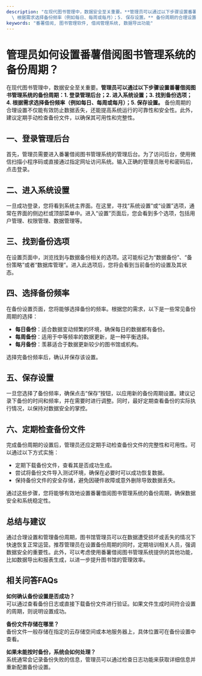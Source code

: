 ```yaml
---
description: "在现代图书管理中，数据安全至关重要。**管理员可以通过以下步骤设置番薯借阅图书管理系统的备份周期：1. 登录管理后台；2. 进入系统设置；3. 找到备份选项；4.\
  \ 根据需求选择备份频率（例如每日、每周或每月）；5. 保存设置。** 备份周期的合理设置不仅能有效防止数据丢失，还能提高系统运行的可靠性和安全性。此外，建议定期手动检查备份文件，以确保其可用性和完整性。"
keywords: "番薯借阅, 图书管理软件, 借阅管理系统, 数据导出功能"
---
```

# 管理员如何设置番薯借阅图书管理系统的备份周期？

在现代图书管理中，数据安全至关重要。**管理员可以通过以下步骤设置番薯借阅图书管理系统的备份周期：1. 登录管理后台；2. 进入系统设置；3. 找到备份选项；4. 根据需求选择备份频率（例如每日、每周或每月）；5. 保存设置。** 备份周期的合理设置不仅能有效防止数据丢失，还能提高系统运行的可靠性和安全性。此外，建议定期手动检查备份文件，以确保其可用性和完整性。

## **一、登录管理后台**

首先，管理员需要进入番薯借阅图书管理系统的管理后台。为了访问后台，使用微信扫描小程序码或直接通过指定网址访问系统。输入正确的管理员账号和密码后，点击登录。

## **二、进入系统设置**

一旦成功登录，您将看到系统主界面。在这里，寻找“系统设置”或“设置”选项，通常在界面的侧边栏或顶部菜单中。进入“设置”页面后，您会看到多个选项，包括用户管理、权限管理、数据管理等。

## **三、找到备份选项**

在设置页面中，浏览找到与数据备份相关的选项。这可能标记为“数据备份”、“备份策略”或者“数据库管理”。进入此选项后，您将会看到当前备份的设置及其状态。

## **四、选择备份频率**

在备份设置页面，您将能够选择备份的频率。根据您的需求，以下是一些常见备份周期的选择：

- **每日备份**：适合数据变动频繁的环境，确保每日的数据都有备份。
- **每周备份**：适用于中等频率的数据更新，是一种平衡选择。
- **每月备份**：羡慕适合于数据更新较少的图书馆或机构。

选择完备份频率后，确认并保存该设置。

## **五、保存设置**

一旦您选择了备份频率，确保点击“保存”按钮，以应用新的备份周期设置。建议记录下备份的时间和频率，并在需要时进行调整。同时，最好定期查看备份的实际执行情况，以保持对数据安全的掌控。

## **六、定期检查备份文件**

完成备份周期的设置后，管理员还应定期手动检查备份文件的完整性和可用性。可以通过以下方式实施：

- 定期下载备份文件，查看其是否成功生成。
- 尝试将备份文件导入测试环境，确保在必要时可以成功恢复数据。
- 保持备份文件的安全存储，避免因硬件故障或意外删除导致数据丢失。

通过这些步骤，您将能够有效地设置番薯借阅图书管理系统的备份周期，确保数据安全和系统稳定性。

## **总结与建议**

通过合理设置和管理备份周期，图书馆管理员可以在数据遭受损坏或丢失的情况下快速恢复正常运营。推荐管理员在设置备份周期的同时，定期培训相关人员，强调数据安全的重要性。此外，可以考虑使用番薯借阅图书管理系统提供的其他功能，比如数据导出和报表生成，以进一步提升图书馆的管理效率。

## **相关问答FAQs**

**如何确认备份设置是否成功？**  
可以通过查看备份日志或直接下载备份文件进行验证。如果文件生成时间符合设置的周期，则说明设置成功。

**备份文件存储在哪里？**  
备份文件一般存储在指定的云存储空间或本地服务器上，具体位置可在备份设置中查看。

**如果未能按时备份，系统会如何处理？**  
系统通常会记录备份失败的信息，管理员可以通过检查日志功能来获取详细信息并重新配置备份设置。

